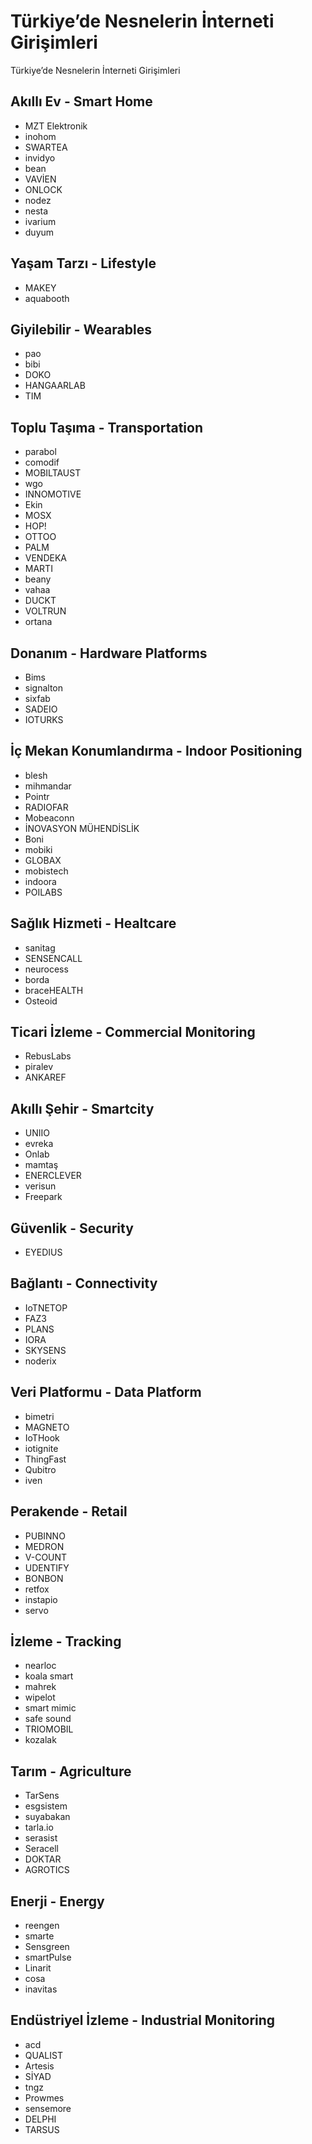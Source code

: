 # Türkiye’de Nesnelerin İnterneti Girişimleri
Türkiye’de Nesnelerin İnterneti Girişimleri

## Akıllı Ev - Smart Home

- MZT Elektronik
- inohom
- SWARTEA
- invidyo
- bean
- VAVİEN
- ONLOCK
- nodez
- nesta
- ivarium
- duyum

## Yaşam Tarzı - Lifestyle

- MAKEY
- aquabooth

## Giyilebilir - Wearables

- pao
- bibi
- DOKO
- HANGAARLAB
- TIM

## Toplu Taşıma - Transportation

- parabol
- comodif
- MOBILTAUST
- wgo
- INNOMOTIVE
- Ekin
- MOSX
- HOP!
- OTTOO
- PALM
- VENDEKA
- MARTI
- beany
- vahaa
- DUCKT
- VOLTRUN
- ortana

## Donanım - Hardware Platforms

- Bims
- signalton 
- sixfab
- SADEIO
- IOTURKS

## İç Mekan Konumlandırma - Indoor Positioning

- blesh
- mihmandar
- Pointr
- RADIOFAR
- Mobeaconn
- İNOVASYON MÜHENDİSLİK
- Boni
- mobiki
- GLOBAX
- mobistech
- indoora
- POILABS

## Sağlık Hizmeti - Healtcare

- sanitag
- SENSENCALL
- neurocess
- borda
- braceHEALTH
- Osteoid

## Ticari İzleme - Commercial Monitoring

- RebusLabs
- piralev
- ANKAREF

## Akıllı Şehir - Smartcity

- UNIIO
- evreka
- Onlab
- mamtaş
- ENERCLEVER
- verisun
- Freepark

## Güvenlik - Security

- EYEDIUS

## Bağlantı - Connectivity

- IoTNETOP
- FAZ3
- PLANS
- IORA
- SKYSENS
- noderix

## Veri Platformu - Data Platform

- bimetri
- MAGNETO
- IoTHook
- iotignite
- ThingFast
- Qubitro
- iven

## Perakende - Retail

- PUBINNO
- MEDRON
- V-COUNT
- UDENTIFY
- BONBON
- retfox
- instapio
- servo

## İzleme - Tracking

- nearloc
- koala smart
- mahrek
- wipelot
- smart mimic
- safe sound
- TRIOMOBIL
- kozalak

## Tarım - Agriculture

- TarSens
- esgsistem
- suyabakan
- tarla.io
- serasist
- Seracell
- DOKTAR
- AGROTICS

## Enerji - Energy

- reengen
- smarte
- Sensgreen
- smartPulse
- Linarit
- cosa
- inavitas

## Endüstriyel İzleme - Industrial Monitoring

- acd
- QUALIST
- Artesis
- SİYAD
- tngz
- Prowmes
- sensemore
- DELPHI
- TARSUS
